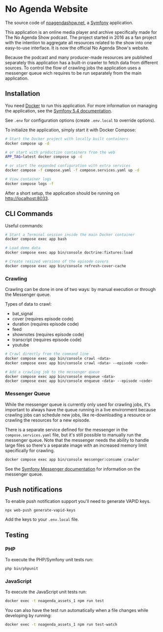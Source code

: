 # No Agenda Website

The source code of [noagendashow.net](https://www.noagendashow.net),
a [Symfony](https://symfony.com/) application.

This application is an online media player and archive specifically made for
The No Agenda Show podcast. The project started in 2016 as a fan project with
the intention to aggregate all resources related to the show into one
easy-to-use interface. It is now the official No Agenda Show's website.

Because the podcast and many producer-made resources are published separately
this application has a built-in crawler to fetch data from different sources.
To control the flow of crawling jobs the application uses a messenger queue
wich requires to be run separately from the main application.

## Installation

You need [Docker](https://www.docker.com/) to run this application. For more
information on managing the application, see the [Symfony 5.4 documentation](https://symfony.com/doc/5.4/index.html).

See `.env` for configuration options (create `.env.local` to override options).

To initialize the application, simply start it with Docker Compose:

```bash
# Start the Docker project with locally built containers
docker compose up -d

# or start with production containers from the web
APP_TAG=latest docker compose up -d

# or start the expanded configuration with extra services
docker compose -f compose.yaml -f compose.services.yaml up -d

# View container logs
docker compose logs -f
```

After a short setup, the application should be running on [http://localhost:8033](http://localhost:8033).

## CLI Commands

Useful commands:

```bash
# Start a Terminal session inside the main Docker container
docker compose exec app bash

# Load demo data
docker compose exec app bin/console doctrine:fixtures:load

# Create resized versions of the episode covers
docker compose exec app bin/console refresh-cover-cache
```

### Crawling

Crawling can be done in one of two ways: by manual execution or through the
Messenger queue.

Types of data to crawl:
* bat_signal
* cover (requires episode code)
* duration (requires episode code)
* feed
* shownotes (requires episode code)
* transcript (requires episode code)
* youtube

```bash
# Crawl directly from the command line
docker compose exec app bin/console crawl <data>
docker compose exec app bin/console crawl <data> --episode <code>

# Add a crawling job to the messenger queue
docker compose exec app bin/console enqueue <data>
docker compose exec app bin/console enqueue <data> --episode <code>
```

### Messenger Queue

While the messenger queue is currently only used for crawling jobs, it's
important to always have the queue running in a live environment because
crawling jobs can schedule new jobs, like re-downloading a resource or
crawling the resources for a new episode.

There is a separate service defined for the
messenger in the `compose.services.yaml` file, but it's still possible
to manually run the messenger queue. Note that the messenger needs the ability
to handle large files so there's a separate image with an increased memory
limit specifically for crawling.

```bash
docker compose exec app bin/console messenger:consume crawler
```

See the [Symfony Messenger documentation](https://symfony.com/doc/4.4/messenger.html)
for information on the messenger queue.

## Push notifications

To enable push notification support you'll need to generate VAPID keys.

```shell
npx web-push generate-vapid-keys
```

Add the keys to your `.env.local` file.

## Testing

### PHP

To execute the PHP/Symfony unit tests run:
```bash
php bin/phpunit
```

### JavaScript

To execute the JavaScript unit tests run:
```bash
docker exec -t noagenda_assets_1 npm run test
```

You can also have the test run automatically when a file changes while developing by running:
```bash
docker exec -t noagenda_assets_1 npm run test-watch
```
